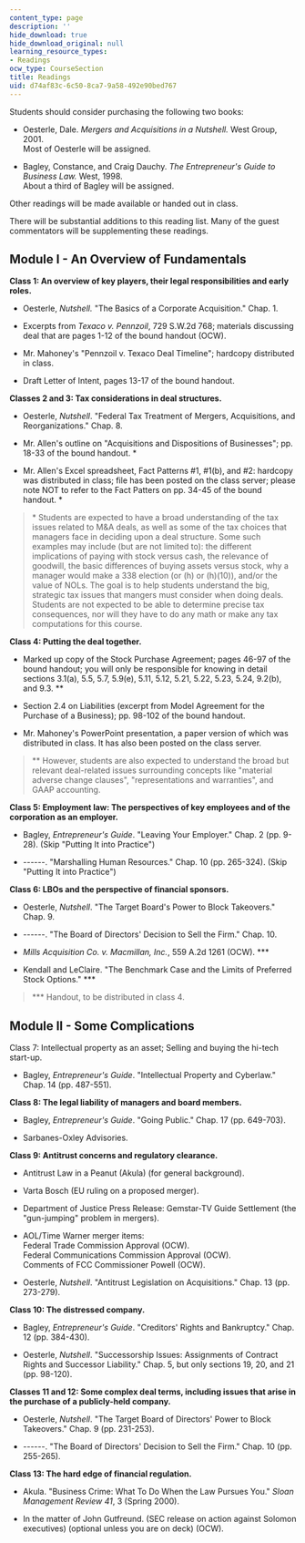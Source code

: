 ```yaml
---
content_type: page
description: ''
hide_download: true
hide_download_original: null
learning_resource_types:
- Readings
ocw_type: CourseSection
title: Readings
uid: d74af83c-6c50-8ca7-9a58-492e90bed767
---
```


Students should consider purchasing the following two books:

*   Oesterle, Dale. _Mergers and Acquisitions in a Nutshell._ West Group, 2001.  
    Most of Oesterle will be assigned.
    
*   Bagley, Constance, and Craig Dauchy. _The Entrepreneur's Guide to Business Law._ West, 1998.  
    About a third of Bagley will be assigned.
    

Other readings will be made available or handed out in class.

There will be substantial additions to this reading list. Many of the guest commentators will be supplementing these readings.

  

Module I - An Overview of Fundamentals
--------------------------------------

**Class 1: An overview of key players, their legal responsibilities and early roles.**

*   Oesterle, _Nutshell._ "The Basics of a Corporate Acquisition." Chap. 1.
    
*   Excerpts from _Texaco v. Pennzoil_, 729 S.W.2d 768; materials discussing deal that are pages 1-12 of the bound handout (OCW).
    
*   Mr. Mahoney's "Pennzoil v. Texaco Deal Timeline"; hardcopy distributed in class.
    
*   Draft Letter of Intent, pages 13-17 of the bound handout.  
    

**Classes 2 and 3: Tax considerations in deal structures.**

*   Oesterle, _Nutshell_. "Federal Tax Treatment of Mergers, Acquisitions, and Reorganizations." Chap. 8.
    
*   Mr. Allen's outline on "Acquisitions and Dispositions of Businesses"; pp. 18-33 of the bound handout. \*
    
*   Mr. Allen's Excel spreadsheet, Fact Patterns #1, #1(b), and #2: hardcopy was distributed in class; file has been posted on the class server; please note NOT to refer to the Fact Patters on pp. 34-45 of the bound handout. \*
    

> \* Students are expected to have a broad understanding of the tax issues related to M&A deals, as well as some of the tax choices that managers face in deciding upon a deal structure. Some such examples may include (but are not limited to): the different implications of paying with stock versus cash, the relevance of goodwill, the basic differences of buying assets versus stock, why a manager would make a 338 election (or (h) or (h)(10)), and/or the value of NOLs. The goal is to help students understand the big, strategic tax issues that mangers must consider when doing deals. Students are not expected to be able to determine precise tax consequences, nor will they have to do any math or make any tax computations for this course.

**Class 4: Putting the deal together.**

*   Marked up copy of the Stock Purchase Agreement; pages 46-97 of the bound handout; you will only be responsible for knowing in detail sections 3.1(a), 5.5, 5.7, 5.9(e), 5.11, 5.12, 5.21, 5.22, 5.23, 5.24, 9.2(b), and 9.3. \*\*
    
*   Section 2.4 on Liabilities (excerpt from Model Agreement for the Purchase of a Business); pp. 98-102 of the bound handout.
    
*   Mr. Mahoney's PowerPoint presentation, a paper version of which was distributed in class. It has also been posted on the class server.
    

> \*\* However, students are also expected to understand the broad but relevant deal-related issues surrounding concepts like "material adverse change clauses", "representations and warranties", and GAAP accounting.  

**Class 5: Employment law: The perspectives of key employees and of the corporation as an employer.**

*   Bagley, _Entrepreneur's Guide_. "Leaving Your Employer." Chap. 2 (pp. 9-28). (Skip "Putting It into Practice")
    
*   \------. "Marshalling Human Resources." Chap. 10 (pp. 265-324). (Skip "Putting It into Practice")
    

**Class 6: LBOs and the perspective of financial sponsors.**

*   Oesterle, _Nutshell_. "The Target Board's Power to Block Takeovers." Chap. 9.
    
*   \------. "The Board of Directors' Decision to Sell the Firm." Chap. 10.
    
*   _Mills Acquisition Co. v. Macmillan, Inc._, 559 A.2d 1261 (OCW). \*\*\*
    
*   Kendall and LeClaire. "The Benchmark Case and the Limits of Preferred Stock Options." \*\*\*
    

> \*\*\* Handout, to be distributed in class 4.

Module II - Some Complications
------------------------------

Class 7: Intellectual property as an asset; Selling and buying the hi-tech start-up.

*   Bagley, _Entrepreneur's Guide_. "Intellectual Property and Cyberlaw." Chap. 14 (pp. 487-551).
    

**Class 8: The legal liability of managers and board members.**

*   Bagley, _Entrepreneur's Guide_. "Going Public." Chap. 17 (pp. 649-703).
    
*   Sarbanes-Oxley Advisories.
    

**Class 9: Antitrust concerns and regulatory clearance.**

*   Antitrust Law in a Peanut (Akula) (for general background).
    
*   Varta Bosch (EU ruling on a proposed merger).
    
*   Department of Justice Press Release: Gemstar-TV Guide Settlement (the "gun-jumping" problem in mergers).
    
*   AOL/Time Warner merger items:  
    Federal Trade Commission Approval (OCW).  
    Federal Communications Commission Approval (OCW).  
    Comments of FCC Commissioner Powell (OCW).
    
*   Oesterle, _Nutshell_. "Antitrust Legislation on Acquisitions." Chap. 13 (pp. 273-279).
    

**Class 10: The distressed company.**

*   Bagley, _Entrepreneur's Guide_. "Creditors' Rights and Bankruptcy." Chap. 12 (pp. 384-430).
    
*   Oesterle, _Nutshell_. "Successorship Issues: Assignments of Contract Rights and Successor Liability." Chap. 5, but only sections 19, 20, and 21 (pp. 98-120).
    

**Classes 11 and 12: Some complex deal terms, including issues that arise in the purchase of a publicly-held company.**

*   Oesterle, _Nutshell_. "The Target Board of Directors' Power to Block Takeovers." Chap. 9 (pp. 231-253).
    
*   \------. "The Board of Directors' Decision to Sell the Firm." Chap. 10 (pp. 255-265).  
    

**Class 13: The hard edge of financial regulation.**

*   Akula. "Business Crime: What To Do When the Law Pursues You." _Sloan Management Review 41_, 3 (Spring 2000).
    
*   In the matter of John Gutfreund. (SEC release on action against Solomon executives) (optional unless you are on deck) (OCW).